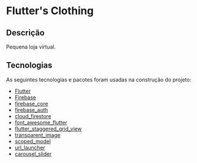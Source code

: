 # Flutter's Clothing

## Descrição

Pequena loja virtual.

## Tecnologias

As seguintes tecnologias e pacotes foram usadas na construção do projeto:

- [Flutter](https://flutter.dev/)
- [Firebase](https://firebase.google.com/)
- [firebase_core](https://pub.dev/packages/firebase_core)
- [firebase_auth](https://pub.dev/packages/firebase_auth)
- [cloud_firestore](https://pub.dev/packages/cloud_firestore)
- [font_awesome_flutter](https://pub.dev/packages/font_awesome_flutter)
- [flutter_staggered_grid_view](https://pub.dev/packages/flutter_staggered_grid_view)
- [transparent_image](https://pub.dev/packages/transparent_image)
- [scoped_model](https://pub.dev/packages/scoped_model)
- [url_launcher](https://pub.dev/packages/url_launcher)
- [carousel_slider](https://pub.dev/packages/carousel_slider)
